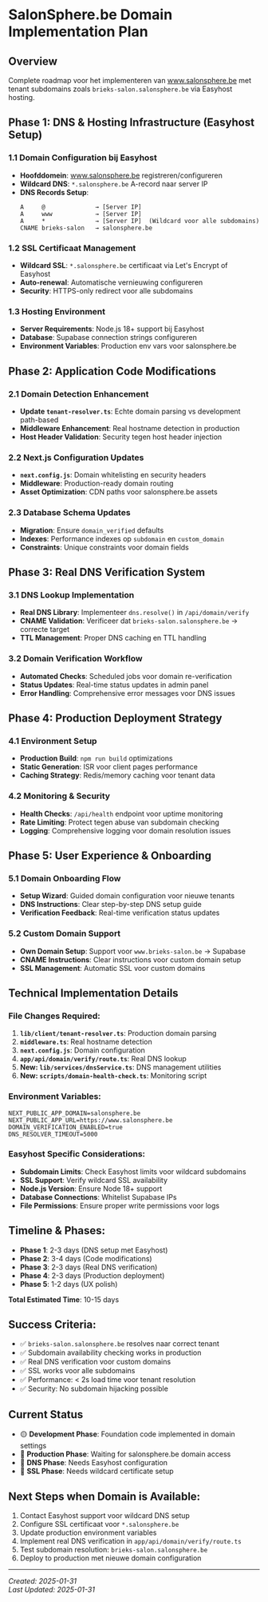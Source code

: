 # SalonSphere.be Domain Implementation Plan

## Overview
Complete roadmap voor het implementeren van www.salonsphere.be met tenant subdomains zoals `brieks-salon.salonsphere.be` via Easyhost hosting.

## Phase 1: DNS & Hosting Infrastructure (Easyhost Setup)

### 1.1 Domain Configuration bij Easyhost
- **Hoofddomein**: www.salonsphere.be registreren/configureren
- **Wildcard DNS**: `*.salonsphere.be` A-record naar server IP
- **DNS Records Setup**:
  ```
  A     @              → [Server IP]
  A     www            → [Server IP]  
  A     *              → [Server IP]  (Wildcard voor alle subdomains)
  CNAME brieks-salon   → salonsphere.be
  ```

### 1.2 SSL Certificaat Management
- **Wildcard SSL**: `*.salonsphere.be` certificaat via Let's Encrypt of Easyhost
- **Auto-renewal**: Automatische vernieuwing configureren
- **Security**: HTTPS-only redirect voor alle subdomains

### 1.3 Hosting Environment
- **Server Requirements**: Node.js 18+ support bij Easyhost
- **Database**: Supabase connection strings configureren
- **Environment Variables**: Production env vars voor salonsphere.be

## Phase 2: Application Code Modifications

### 2.1 Domain Detection Enhancement
- **Update `tenant-resolver.ts`**: Echte domain parsing vs development path-based
- **Middleware Enhancement**: Real hostname detection in production
- **Host Header Validation**: Security tegen host header injection

### 2.2 Next.js Configuration Updates
- **`next.config.js`**: Domain whitelisting en security headers
- **Middleware**: Production-ready domain routing
- **Asset Optimization**: CDN paths voor salonsphere.be assets

### 2.3 Database Schema Updates
- **Migration**: Ensure `domain_verified` defaults
- **Indexes**: Performance indexes op `subdomain` en `custom_domain`
- **Constraints**: Unique constraints voor domain fields

## Phase 3: Real DNS Verification System

### 3.1 DNS Lookup Implementation
- **Real DNS Library**: Implementeer `dns.resolve()` in `/api/domain/verify`
- **CNAME Validation**: Verificeer dat `brieks-salon.salonsphere.be` → correcte target
- **TTL Management**: Proper DNS caching en TTL handling

### 3.2 Domain Verification Workflow
- **Automated Checks**: Scheduled jobs voor domain re-verification
- **Status Updates**: Real-time status updates in admin panel
- **Error Handling**: Comprehensive error messages voor DNS issues

## Phase 4: Production Deployment Strategy

### 4.1 Environment Setup
- **Production Build**: `npm run build` optimizations
- **Static Generation**: ISR voor client pages performance
- **Caching Strategy**: Redis/memory caching voor tenant data

### 4.2 Monitoring & Security
- **Health Checks**: `/api/health` endpoint voor uptime monitoring
- **Rate Limiting**: Protect tegen abuse van subdomain checking
- **Logging**: Comprehensive logging voor domain resolution issues

## Phase 5: User Experience & Onboarding

### 5.1 Domain Onboarding Flow  
- **Setup Wizard**: Guided domain configuration voor nieuwe tenants
- **DNS Instructions**: Clear step-by-step DNS setup guide
- **Verification Feedback**: Real-time verification status updates

### 5.2 Custom Domain Support
- **Own Domain Setup**: Support voor `www.brieks-salon.be` → Supabase
- **CNAME Instructions**: Clear instructions voor custom domain setup
- **SSL Management**: Automatic SSL voor custom domains

## Technical Implementation Details

### File Changes Required:
1. **`lib/client/tenant-resolver.ts`**: Production domain parsing
2. **`middleware.ts`**: Real hostname detection  
3. **`next.config.js`**: Domain configuration
4. **`app/api/domain/verify/route.ts`**: Real DNS lookup
5. **New: `lib/services/dnsService.ts`**: DNS management utilities
6. **New: `scripts/domain-health-check.ts`**: Monitoring script

### Environment Variables:
```env
NEXT_PUBLIC_APP_DOMAIN=salonsphere.be
NEXT_PUBLIC_APP_URL=https://www.salonsphere.be
DOMAIN_VERIFICATION_ENABLED=true
DNS_RESOLVER_TIMEOUT=5000
```

### Easyhost Specific Considerations:
- **Subdomain Limits**: Check Easyhost limits voor wildcard subdomains
- **SSL Support**: Verify wildcard SSL availability  
- **Node.js Version**: Ensure Node 18+ support
- **Database Connections**: Whitelist Supabase IPs
- **File Permissions**: Ensure proper write permissions voor logs

## Timeline & Phases:
- **Phase 1**: 2-3 days (DNS setup met Easyhost)
- **Phase 2**: 3-4 days (Code modifications)  
- **Phase 3**: 2-3 days (Real DNS verification)
- **Phase 4**: 2-3 days (Production deployment)
- **Phase 5**: 1-2 days (UX polish)

**Total Estimated Time**: 10-15 days

## Success Criteria:
- ✅ `brieks-salon.salonsphere.be` resolves naar correct tenant
- ✅ Subdomain availability checking works in production
- ✅ Real DNS verification voor custom domains  
- ✅ SSL works voor alle subdomains
- ✅ Performance: < 2s load time voor tenant resolution
- ✅ Security: No subdomain hijacking possible

## Current Status
- 🟡 **Development Phase**: Foundation code implemented in domain settings
- 🔴 **Production Phase**: Waiting for salonsphere.be domain access
- 🔴 **DNS Phase**: Needs Easyhost configuration
- 🔴 **SSL Phase**: Needs wildcard certificate setup

## Next Steps when Domain is Available:
1. Contact Easyhost support voor wildcard DNS setup
2. Configure SSL certificaat voor `*.salonsphere.be`
3. Update production environment variables
4. Implement real DNS verification in `app/api/domain/verify/route.ts`
5. Test subdomain resolution: `brieks-salon.salonsphere.be`
6. Deploy to production met nieuwe domain configuration

---
*Created: 2025-01-31*  
*Last Updated: 2025-01-31*